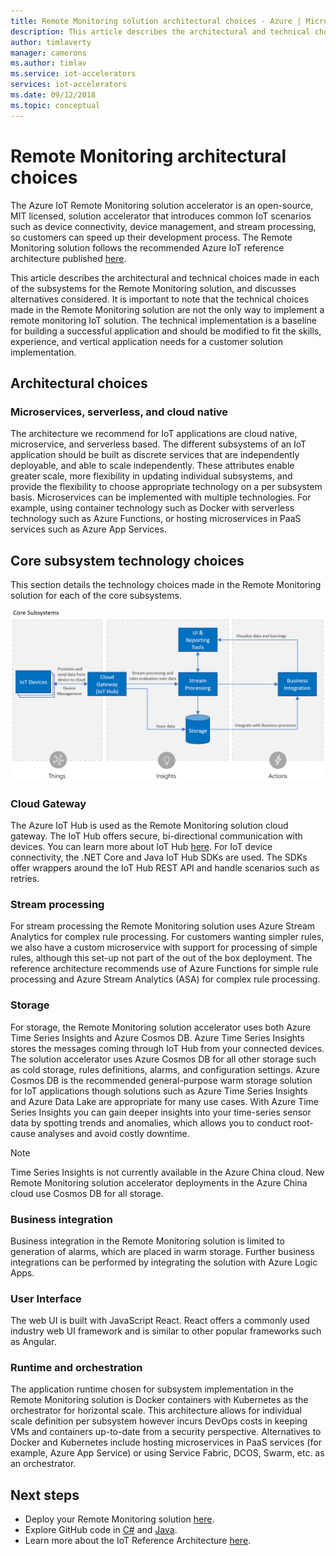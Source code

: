 ```yaml
---
title: Remote Monitoring solution architectural choices - Azure | Microsoft Docs 
description: This article describes the architectural and technical choices made in Remote Monitoring
author: timlaverty
manager: camerons
ms.author: timlav
ms.service: iot-accelerators
services: iot-accelerators
ms.date: 09/12/2018
ms.topic: conceptual
---
```


# Remote Monitoring architectural choices

The Azure IoT Remote Monitoring solution accelerator is an open-source, MIT licensed, solution accelerator that introduces common IoT scenarios such as device connectivity, device management, and stream processing, so customers can speed up their development process.  The Remote Monitoring solution follows the recommended Azure IoT reference architecture published [here](https://aka.ms/iotrefarchitecture).  

This article describes the architectural and technical choices made in each of the subsystems for the Remote Monitoring solution, and discusses alternatives considered.  It is important to note that the technical choices made in the Remote Monitoring solution are not the only way to implement a remote monitoring IoT solution.  The technical implementation is a baseline for building a successful application and should be modified to fit the skills, experience, and vertical application needs for a customer solution implementation.

## Architectural choices

### Microservices, serverless, and cloud native

The architecture we recommend for IoT applications are cloud native, microservice, and serverless based.  The different subsystems of an IoT application should be built as discrete services that are independently deployable, and able to scale independently.  These attributes enable greater scale, more flexibility in updating individual subsystems, and provide the flexibility to choose appropriate technology on a per subsystem basis.  Microservices can be implemented with multiple technologies. For example, using container technology such as Docker with serverless technology such as Azure Functions, or hosting microservices in PaaS services such as Azure App Services.

## Core subsystem technology choices

This section details the technology choices made in the Remote Monitoring solution for each of the core subsystems.

![Core Diagram](./media/iot-accelerators-remote-monitoring-architectural-choices/subsystem.png) 

### Cloud Gateway
The Azure IoT Hub is used as the Remote Monitoring solution cloud gateway.  The IoT Hub offers secure, bi-directional communication with devices. You can learn more about IoT Hub [here](https://azure.microsoft.com/services/iot-hub/). For IoT device connectivity, the .NET Core and Java IoT Hub SDKs are used.  The SDKs offer wrappers around the IoT Hub REST API and handle scenarios such as retries.

### Stream processing
For stream processing the Remote Monitoring solution uses Azure Stream Analytics for complex rule processing.  For customers wanting simpler rules, we also have a custom microservice with support for processing of simple rules, although this set-up not part of the out of the box deployment. The reference architecture recommends use of Azure Functions for simple rule processing and Azure Stream Analytics (ASA) for complex rule processing.  

### Storage
For storage, the Remote Monitoring solution accelerator uses both Azure Time Series Insights and Azure Cosmos DB. Azure Time Series Insights stores the messages coming through IoT Hub from your connected devices. The solution accelerator uses Azure Cosmos DB for all other storage such as cold storage, rules definitions, alarms, and configuration settings. Azure Cosmos DB is the recommended general-purpose warm storage solution for IoT applications though solutions such as Azure Time Series Insights and Azure Data Lake are appropriate for many use cases. With Azure Time Series Insights you can gain deeper insights into your time-series sensor data by spotting trends and anomalies, which allows you to conduct root-cause analyses and avoid costly downtime. 

> [!NOTE]
> Time Series Insights is not currently available in the Azure China cloud. New Remote Monitoring solution accelerator deployments in the Azure China cloud use Cosmos DB for all storage.

### Business integration
Business integration in the Remote Monitoring solution is limited to generation of alarms, which are placed in warm storage. Further business integrations can be performed by integrating the solution with Azure Logic Apps.

### User Interface
The web UI is built with JavaScript React.  React offers a commonly used industry web UI framework and is similar to other popular frameworks such as Angular.  

### Runtime and orchestration
The application runtime chosen for subsystem implementation in the Remote Monitoring solution is Docker containers with Kubernetes as the orchestrator for horizontal scale.  This architecture allows for individual scale definition per subsystem however incurs DevOps costs in keeping VMs and containers up-to-date from a security perspective.  Alternatives to Docker and Kubernetes include hosting microservices in PaaS services (for example, Azure App Service) or using Service Fabric, DCOS, Swarm, etc. as an orchestrator.

## Next steps
* Deploy your Remote Monitoring solution [here](https://www.azureiotsolutions.com/).
* Explore GitHub code in [C#](https://github.com/Azure/azure-iot-pcs-remote-monitoring-dotnet/) and [Java](https://github.com/Azure/azure-iot-pcs-remote-monitoring-java/).  
* Learn more about the IoT Reference Architecture [here](https://aka.ms/iotrefarchitecture).
